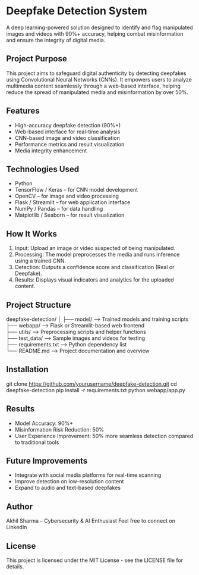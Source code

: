 Deepfake Detection System
=========================

A deep learning-powered solution designed to identify and flag manipulated images and videos with 90%+ accuracy, helping combat misinformation and ensure the integrity of digital media.

Project Purpose
---------------
This project aims to safeguard digital authenticity by detecting deepfakes using Convolutional Neural Networks (CNNs). It empowers users to analyze multimedia content seamlessly through a web-based interface, helping reduce the spread of manipulated media and misinformation by over 50%.

Features
--------
- High-accuracy deepfake detection (90%+)
- Web-based interface for real-time analysis
- CNN-based image and video classification
- Performance metrics and result visualization
- Media integrity enhancement

Technologies Used
-----------------
- Python
- TensorFlow / Keras – for CNN model development
- OpenCV – for image and video processing
- Flask / Streamlit – for web application interface
- NumPy / Pandas – for data handling
- Matplotlib / Seaborn – for result visualization

How It Works
------------
1. Input: Upload an image or video suspected of being manipulated.
2. Processing: The model preprocesses the media and runs inference using a trained CNN.
3. Detection: Outputs a confidence score and classification (Real or Deepfake).
4. Results: Displays visual indicators and analytics for the uploaded content.

Project Structure
-----------------
deepfake-detection/
│
├── model/               --> Trained models and training scripts  
├── webapp/              --> Flask or Streamlit-based web frontend  
├── utils/               --> Preprocessing scripts and helper functions  
├── test_data/           --> Sample images and videos for testing  
├── requirements.txt     --> Python dependency list  
└── README.md            --> Project documentation and overview  


Installation
------------
git clone https://github.com/yourusername/deepfake-detection.git
cd deepfake-detection
pip install -r requirements.txt
python webapp/app.py

Results
-------
- Model Accuracy: 90%+
- Misinformation Risk Reduction: 50%
- User Experience Improvement: 50% more seamless detection compared to traditional tools

Future Improvements
-------------------
- Integrate with social media platforms for real-time scanning
- Improve detection on low-resolution content
- Expand to audio and text-based deepfakes

Author
------
Akhil Sharma – Cybersecurity & AI Enthusiast
Feel free to connect on LinkedIn

License
-------
This project is licensed under the MIT License - see the LICENSE file for details.
